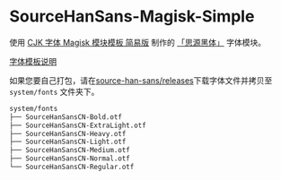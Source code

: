 # SourceHanSans-Magisk-Simple

使用 [CJK 字体 Magisk 模块模板 简易版](https://github.com/lxgw/simple-cjk-font-magisk-module-template) 制作的 [「思源黑体」](https://github.com/adobe-fonts/source-han-sans) 字体模块。

[字体模板说明](README-lxgw.md)

如果您要自己打包，请在[source-han-sans/releases](https://github.com/adobe-fonts/source-han-sans/releases)下载字体文件并拷贝至 `system/fonts` 文件夹下。

```bash
system/fonts
├── SourceHanSansCN-Bold.otf
├── SourceHanSansCN-ExtraLight.otf
├── SourceHanSansCN-Heavy.otf
├── SourceHanSansCN-Light.otf
├── SourceHanSansCN-Medium.otf
├── SourceHanSansCN-Normal.otf
└── SourceHanSansCN-Regular.otf
```